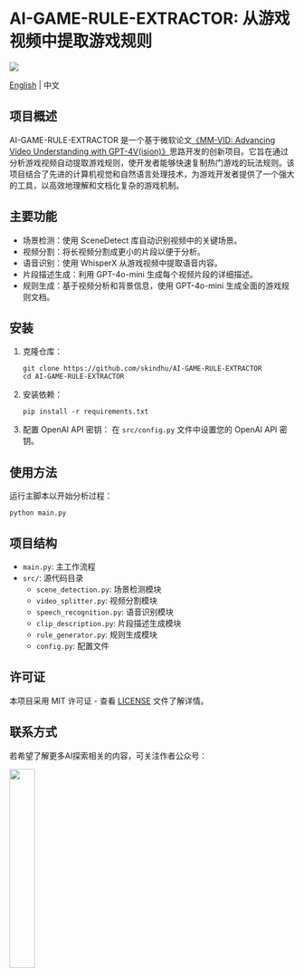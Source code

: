 # AI-GAME-RULE-EXTRACTOR: 从游戏视频中提取游戏规则
<img src="https://wechat-account-1251781786.cos.ap-guangzhou.myqcloud.com/ai-game-rule-extractor/game-rule-excutor-font.webp">


[English](README.md) | 中文

## 项目概述

AI-GAME-RULE-EXTRACTOR 是一个基于微软论文[《MM-VID: Advancing Video Understanding with GPT-4V(ision)》](https://arxiv.org/abs/2310.19773)思路开发的创新项目。它旨在通过分析游戏视频自动提取游戏规则，使开发者能够快速复制热门游戏的玩法规则。该项目结合了先进的计算机视觉和自然语言处理技术，为游戏开发者提供了一个强大的工具，以高效地理解和文档化复杂的游戏机制。

## 主要功能

- 场景检测：使用 SceneDetect 库自动识别视频中的关键场景。
- 视频分割：将长视频分割成更小的片段以便于分析。
- 语音识别：使用 WhisperX 从游戏视频中提取语音内容。
- 片段描述生成：利用 GPT-4o-mini 生成每个视频片段的详细描述。
- 规则生成：基于视频分析和背景信息，使用 GPT-4o-mini 生成全面的游戏规则文档。

## 安装

1. 克隆仓库：
   ```
   git clone https://github.com/skindhu/AI-GAME-RULE-EXTRACTOR
   cd AI-GAME-RULE-EXTRACTOR
   ```

2. 安装依赖：
   ```
   pip install -r requirements.txt
   ```

3. 配置 OpenAI API 密钥：
   在 `src/config.py` 文件中设置您的 OpenAI API 密钥。

## 使用方法

运行主脚本以开始分析过程：

```
python main.py
```

## 项目结构

- `main.py`: 主工作流程
- `src/`: 源代码目录
  - `scene_detection.py`: 场景检测模块
  - `video_splitter.py`: 视频分割模块
  - `speech_recognition.py`: 语音识别模块
  - `clip_description.py`: 片段描述生成模块
  - `rule_generator.py`: 规则生成模块
  - `config.py`: 配置文件

## 许可证

本项目采用 MIT 许可证 - 查看 [LICENSE](LICENSE) 文件了解详情。

## 联系方式

若希望了解更多AI探索相关的内容，可关注作者公众号：

<img src="https://wechat-account-1251781786.cos.ap-guangzhou.myqcloud.com/wechat_account.jpeg" width="30%">

